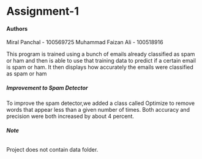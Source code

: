 # Assignment-1
#### Authors
Miral Panchal - 100569725
Muhammad Faizan Ali - 100518916

This program is trained using a bunch of emails already classified as spam or ham and then is able to use that training data to predict if a certain email is spam or ham. It then displays how accurately the emails were classified as spam or ham

##### Improvement to Spam Detector
To improve the spam detector,we added a class called Optimize to remove words that appear less than a given number of times. Both accuracy and precision were both increased by about 4 percent.

###### **Note**
Project does not contain data folder.  
